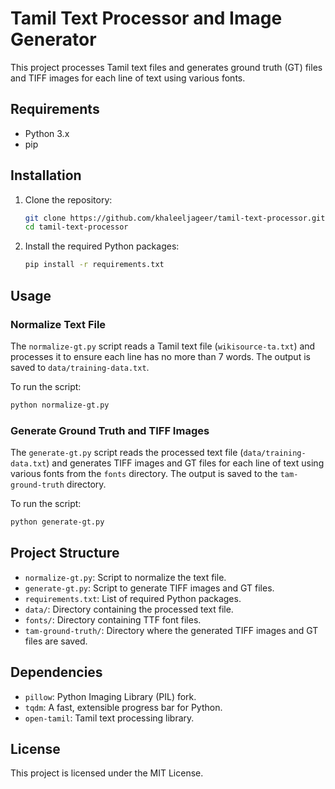 # Tamil Text Processor and Image Generator

This project processes Tamil text files and generates ground truth (GT) files and TIFF images for each line of text using various fonts.

## Requirements

- Python 3.x
- pip

## Installation

1. Clone the repository:
    ```sh
    git clone https://github.com/khaleeljageer/tamil-text-processor.git
    cd tamil-text-processor
    ```

2. Install the required Python packages:
    ```sh
    pip install -r requirements.txt
    ```

## Usage

### Normalize Text File

The `normalize-gt.py` script reads a Tamil text file (`wikisource-ta.txt`) and processes it to ensure each line has no more than 7 words. The output is saved to `data/training-data.txt`.

To run the script:
```sh
python normalize-gt.py
```

### Generate Ground Truth and TIFF Images

The `generate-gt.py` script reads the processed text file (`data/training-data.txt`) and generates TIFF images and GT files for each line of text using various fonts from the `fonts` directory. The output is saved to the `tam-ground-truth` directory.

To run the script:
```sh
python generate-gt.py
```

## Project Structure

- `normalize-gt.py`: Script to normalize the text file.
- `generate-gt.py`: Script to generate TIFF images and GT files.
- `requirements.txt`: List of required Python packages.
- `data/`: Directory containing the processed text file.
- `fonts/`: Directory containing TTF font files.
- `tam-ground-truth/`: Directory where the generated TIFF images and GT files are saved.

## Dependencies

- `pillow`: Python Imaging Library (PIL) fork.
- `tqdm`: A fast, extensible progress bar for Python.
- `open-tamil`: Tamil text processing library.

## License

This project is licensed under the MIT License.